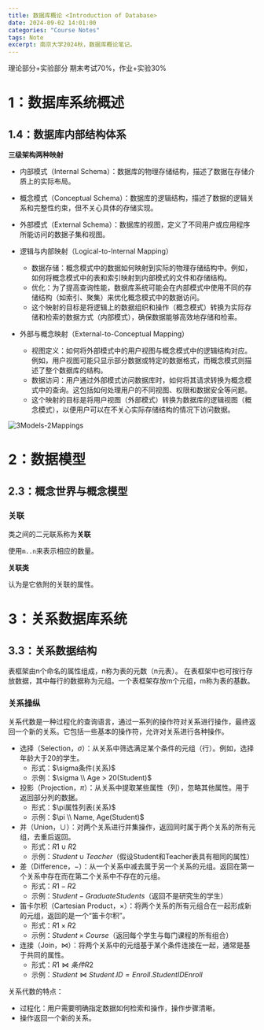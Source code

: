 ```yaml
---
title: 数据库概论 <Introduction of Database>
date: 2024-09-02 14:01:00
categories: "Course Notes"
tags: Note
excerpt: 南京大学2024秋，数据库概论笔记。
---
```


理论部分+实验部分
期末考试70%，作业+实验30%

# 1：数据库系统概述

## 1.4：数据库内部结构体系

**三级架构两种映射**

- 内部模式（Internal Schema）：数据库的物理存储结构，描述了数据在存储介质上的实际布局。
- 概念模式（Conceptual Schema）：数据库的逻辑结构，描述了数据的逻辑关系和完整性约束，但不关心具体的存储实现。
- 外部模式（External Schema）：数据库的视图，定义了不同用户或应用程序所能访问的数据子集和视图。

- 逻辑与内部映射（Logical-to-Internal Mapping）
  - 数据存储：概念模式中的数据如何映射到实际的物理存储结构中。例如，如何将概念模式中的表和索引映射到内部模式的文件和存储结构。
  - 优化：为了提高查询性能，数据库系统可能会在内部模式中使用不同的存储结构（如索引、聚集）来优化概念模式中的数据访问。
  - 这个映射的目标是将逻辑上的数据组织和操作（概念模式）转换为实际存储和检索的数据方式（内部模式），确保数据能够高效地存储和检索。
- 外部与概念映射（External-to-Conceptual Mapping）
  - 视图定义：如何将外部模式中的用户视图与概念模式中的逻辑结构对应。例如，用户视图可能只显示部分数据或特定的数据格式，而概念模式则描述了整个数据库的结构。
  - 数据访问：用户通过外部模式访问数据库时，如何将其请求转换为概念模式中的查询。这包括如何处理用户的不同视图、权限和数据安全等问题。
  - 这个映射的目标是将用户视图（外部模式）转换为数据库的逻辑视图（概念模式），以便用户可以在不关心实际存储结构的情况下访问数据。

![3Models-2Mappings](\../imgs/Intro-of-Database/3Models-2Mappings.png)

# 2：数据模型

## 2.3：概念世界与概念模型

### 关联

类之间的二元联系称为**关联**

使用`m..n`来表示相应的数量。

**关联类**

认为是它依附的关联的属性。

# 3：关系数据库系统

## 3.3：关系数据结构

表框架由n个命名的属性组成，n称为表的元数（n元表）。
在表框架中也可按行存放数据，其中每行的数据称为元组。一个表框架存放m个元组，m称为表的基数。

### 关系操纵

关系代数是一种过程化的查询语言，通过一系列的操作符对关系进行操作，最终返回一个新的关系。它包括一些基本的操作符，允许对关系进行各种操作。

- 选择（Selection，$\sigma$）：从关系中筛选满足某个条件的元组（行）。例如，选择年龄大于20的学生。
  - 形式：$\sigma条件(关系)$
  - 示例：$\sigma \\ Age > 20(Student)$
- 投影（Projection，$\pi$）：从关系中提取某些属性（列），忽略其他属性。用于返回部分列的数据。
  - 形式：$\pi属性列表(关系)$
  - 示例：$\pi \\ Name, Age(Student)$
- 并（Union，$\cup$）：对两个关系进行并集操作，返回同时属于两个关系的所有元组，去重后返回。
  - 形式：$R1 \cup R2$
  - 示例：$Student \cup Teacher$（假设Student和Teacher表具有相同的属性）
- 差（Difference，$-$）：从一个关系中减去属于另一个关系的元组。返回在第一个关系中存在而在第二个关系中不存在的元组。
  - 形式：$R1 - R2$
  - 示例：S$tudent - GraduateStudents$（返回不是研究生的学生）
- 笛卡尔积（Cartesian Product，$\times$）：将两个关系的所有元组合在一起形成新的元组，返回的是一个“笛卡尔积”。
  - 形式：$R1 \times R2$
  - 示例：$Student \times Course$（返回每个学生与每门课程的所有组合）
- 连接（Join，$\Join$）：将两个关系中的元组基于某个条件连接在一起，通常是基于共同的属性。
  - 形式：$R1 \Join 条件 R2$
  - 示例：$Student \Join Student.ID = Enroll.StudentID Enroll$

关系代数的特点：
- 过程化：用户需要明确指定数据如何检索和操作，操作步骤清晰。
- 操作返回一个新的关系。